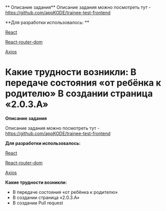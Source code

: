 ** Описание задания**
Описание задания можно посмотреть тут - https://github.com/appKODE/trainee-test-frontend

**Для разработки использовалось: **

[React](http://reactjs.org)

[React-router-dom](https://reactrouter.com/docs/en/v6)

[Axios](https://axios-http.com/docs/intro)


**Какие трудности возникли:**
В передаче состояния «от ребёнка к родителю»
В создании страница «2.0.3.A»
=======
**Описание задания**

Описание задания можно посмотреть тут - https://github.com/appKODE/trainee-test-frontend

**Для разработки использовалось:**

[React](http://reactjs.org)

[React-router-dom](https://reactrouter.com/docs/en/v6)

[Axios](https://axios-http.com/docs/intro)


**Какие трудности возникли:**
+  В передаче состояния «от ребёнка к родителю»
+  В создании страница «2.0.3.A»
+  В создании Pull request
